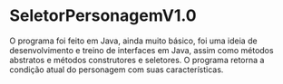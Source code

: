 # SeletorPersonagemV1.0
O programa foi feito em Java, ainda muito básico, foi uma ideia de desenvolvimento e treino de interfaces em Java, assim como métodos abstratos e métodos construtores e seletores. O programa retorna a condição atual do personagem com suas características.
